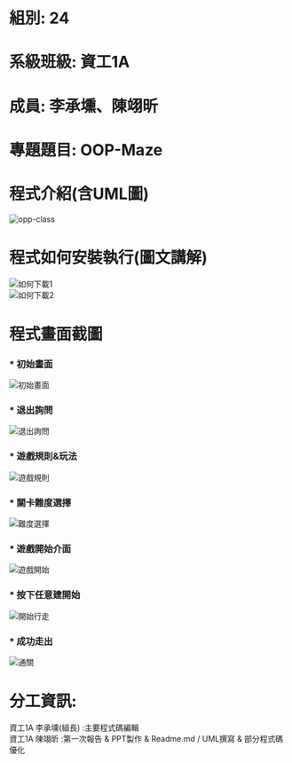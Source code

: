 # 組別: 24
# 系級班級: 資工1A
# 成員: 李承壎、陳翊昕
# 專題題目: OOP-Maze
# 程式介紹(含UML圖)
![opp-class](https://github.com/Nch000001/OOP-Maze/assets/164344855/4135c87e-6a84-44dc-973a-3346609363fa)
# 程式如何安裝執行(圖文講解)

![如何下載1](https://github.com/Nch000001/OOP-Maze/assets/164344855/d100a467-c224-4579-b06d-561ffffcce23)  
![如何下載2](https://github.com/Nch000001/OOP-Maze/assets/164344855/28202f18-fee2-4b7b-8711-2835513e0f1a)  

# 程式畫面截圖

### * 初始畫面  
![初始畫面](https://github.com/Nch000001/OOP-Maze/assets/164344855/272c7908-5a01-46da-a756-06ba5d1f0d82)  

### * 退出詢問  
![退出詢問](https://github.com/Nch000001/OOP-Maze/assets/164344855/3c46f428-d7b7-4900-af27-29796ce658f8)  


### * 遊戲規則&玩法  
![遊戲規則](https://github.com/Nch000001/OOP-Maze/assets/164344855/92adcfd1-345c-4bcc-9c15-aeee2e5a3b29)  

### * 關卡難度選擇  
 ![難度選擇](https://github.com/Nch000001/OOP-Maze/assets/164344855/7ce4346b-9ea4-49d5-8e81-68e87bd6fb54)  

### * 遊戲開始介面  
![遊戲開始](https://github.com/Nch000001/OOP-Maze/assets/164344855/de0252c0-69cd-42e5-8cca-366f45e89366)  

### * 按下任意建開始  
 ![開始行走](https://github.com/Nch000001/OOP-Maze/assets/164344855/52a172b6-7df2-4f72-bd44-c59b576c8502)

### * 成功走出  
![通關](https://github.com/Nch000001/OOP-Maze/assets/164344855/1f04251a-59c3-4dab-b5c0-0e4ee423d5b1)  

# 分工資訊:
資工1A 李承壎(組長)  :主要程式碼編輯  
資工1A 陳翊昕 :第一次報告 & PPT製作 & Readme.md / UML撰寫 & 部分程式碼優化  
